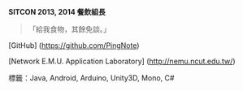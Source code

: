 **SITCON 2013, 2014 餐飲組長**

> 「給我食物，其餘免談。」

[GitHub] (https://github.com/PingNote)

[Network E.M.U. Application Laboratory] (http://nemu.ncut.edu.tw/)

標籤：Java, Android, Arduino, Unity3D, Mono, C#
